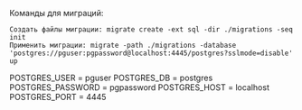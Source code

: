 Команды для миграций:

    Создать файлы миграции: migrate create -ext sql -dir ./migrations -seq init
    Применить миграции: migrate -path ./migrations -database 'postgres://pguser:pgpassword@localhost:4445/postgres?sslmode=disable' up

POSTGRES_USER = pguser POSTGRES_DB = postgres POSTGRES_PASSWORD = pgpassword POSTGRES_HOST = localhost POSTGRES_PORT = 4445

<!-- 
POSTGRES_USER = pguser
POSTGRES_DB = postgres
POSTGRES_PASSWORD = pgpassword
POSTGRES_HOST = localhost
POSTGRES_PORT = 4445 -->